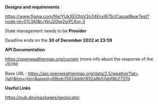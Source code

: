 
**Designs and requirements**

https://www.figma.com/file/YUkXEiOtqV2n34EnxI67Sr/CasualBearTest?node-id=0%3A1&t=YelJ20lw2srPLKxr-3

State management needs to be **Provider**

Deadline ends on the **30 of December 2022 at 23:59**


**API Documentation**

https://openweathermap.org/current (more info about the response of the JSON)

Base URL : https://api.openweathermap.org/data/2.5/weather?lat={lat}&lon={lon}&appid=69bdcf592dddb1852a6b57abf8b2737d

**Useful Links**

https://pub.dev/packages/geolocator


